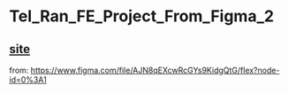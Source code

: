 # Tel_Ran_FE_Project_From_Figma_2
## [site](https://svitlanasvit.github.io/Tel_Ran_FE_Project_From_Figma_2/index.html)
from: https://www.figma.com/file/AJN8qEXcwRcGYs9KidgQtG/flex?node-id=0%3A1
